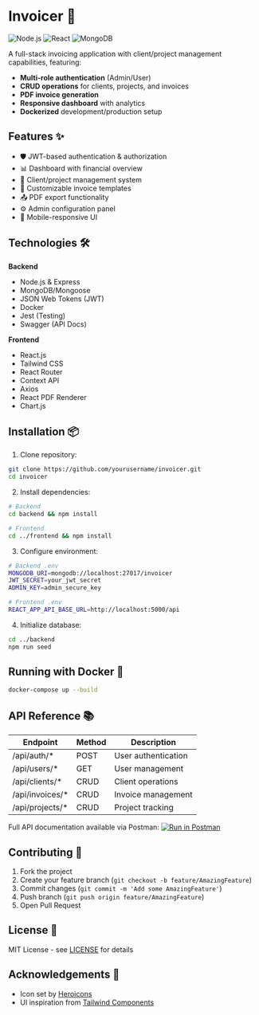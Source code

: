 # Invoicer 💼

![Node.js](https://img.shields.io/badge/Node.js-18.x-green)
![React](https://img.shields.io/badge/React-18.x-blue)
![MongoDB](https://img.shields.io/badge/MongoDB-7.x-green)

A full-stack invoicing application with client/project management capabilities, featuring:
- **Multi-role authentication** (Admin/User)
- **CRUD operations** for clients, projects, and invoices
- **PDF invoice generation**
- **Responsive dashboard** with analytics
- **Dockerized** development/production setup

## Features ✨
- 🛡️ JWT-based authentication & authorization
- 📊 Dashboard with financial overview
- 📁 Client/project management system
- 🧾 Customizable invoice templates
- 📤 PDF export functionality
- ⚙️ Admin configuration panel
- 📱 Mobile-responsive UI

## Technologies 🛠️
**Backend**
- Node.js & Express
- MongoDB/Mongoose
- JSON Web Tokens (JWT)
- Docker
- Jest (Testing)
- Swagger (API Docs)

**Frontend**
- React.js
- Tailwind CSS
- React Router
- Context API
- Axios
- React PDF Renderer
- Chart.js

## Installation 📦
1. Clone repository:
```bash
git clone https://github.com/yourusername/invoicer.git
cd invoicer
```

2. Install dependencies:
```bash
# Backend
cd backend && npm install

# Frontend
cd ../frontend && npm install
```

3. Configure environment:
```bash
# Backend .env
MONGODB_URI=mongodb://localhost:27017/invoicer
JWT_SECRET=your_jwt_secret
ADMIN_KEY=admin_secure_key

# Frontend .env
REACT_APP_API_BASE_URL=http://localhost:5000/api
```

4. Initialize database:
```bash
cd ../backend
npm run seed
```

## Running with Docker 🐳
```bash
docker-compose up --build
```

## API Reference 📚
| Endpoint         | Method | Description              |
|------------------|--------|--------------------------|
| /api/auth/*      | POST   | User authentication      |
| /api/users/*     | GET    | User management          |
| /api/clients/*   | CRUD   | Client operations        |
| /api/invoices/*  | CRUD   | Invoice management       |
| /api/projects/*  | CRUD   | Project tracking         |

Full API documentation available via Postman: [![Run in Postman](https://run.pstmn.io/button.svg)](https://your-postman-docs-link)

## Contributing 🤝
1. Fork the project
2. Create your feature branch (`git checkout -b feature/AmazingFeature`)
3. Commit changes (`git commit -m 'Add some AmazingFeature'`)
4. Push branch (`git push origin feature/AmazingFeature`)
5. Open Pull Request

## License 📄
MIT License - see [LICENSE](LICENSE) for details

## Acknowledgements 🙏
- Icon set by [Heroicons](https://heroicons.com/)
- UI inspiration from [Tailwind Components](https://tailwindcomponents.com)
